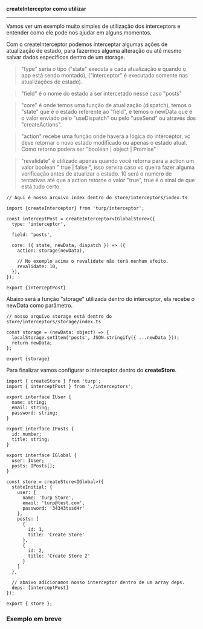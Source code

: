 
**createInterceptor como utilizar**

------------

Vamos ver um exemplo muito simples de utilização dos interceptors e entender como ele pode nos ajudar em alguns momentos.

Com o createInterceptor podemos interceptar algumas ações de atualização de estado, para fazermos alguma alteração ou até mesmo salvar dados específicos dentro de um storage.



> "type" seria o tipo ("state" executa a cada atualização e quando o app está sendo montado), ("interceptor" é executado somente nas atualizações de estado).

> "field" é o nome do estado a ser intercetado nesse caso "posts"

> "core" é onde temos uma função de atualização (dispatch), temos o "state" que é o estado referente ao "field", e temos o newData que é o valor enviado pelo "useDispatch" ou pelo "useSend" ou através dos "createActions".

> "action" recebe uma função onde haverá a lógica do interceptor, vc deve retornar o novo estado modificado ou apenas o estado atual. Como retorno podera ser "boolean | object | Promise<any>"


> "revalidate" é utilizado apenas quando você retorna para a action um valor boolean " true | false ", isso servira caso vc queira fazer alguma verificação antes de atualizar o estado. 10 será o numero de tentativas até que a action retorne o valor "true", true é o sinal de que está tudo certo.

```tsx
// Aqui é nosso arquivo index dentro do store/interceptors/index.ts

import {createInterceptor} from 'turp/interceptor';

const interceptPost = createInterceptor<IGlobalStore>({
  type: 'interceptor',

  field: 'posts',

  core: ({ state, newData, dispatch }) => ({
    action: storage(newData),

    // No exemplo acima o revalidate não terá nenhum efeito.
    revalidate: 10,
  }),
});

export {interceptPost}
```

Abaixo será a função "storage" utilizada dentro do interceptor, ela recebe o newData como parâmetro.

```tsx
// nosso arquivo storage está dentro do store/interceptors/storage/index.ts

const storage = (newData: object) => {
  localStorage.setItem('posts', JSON.stringify({ ...newData }));
  return newData;
};

export {storage}
```

Para finalizar vamos configurar o interceptor dentro do **createStore**.

```tsx
import { createStore } from 'turp';
import { interceptPost } from './interceptors';

export interface IUser {
  name: string;
  email: string;
  password: string;
}

export interface IPosts {
  id: number;
  title: string;
}

export interface IGlobal {
  user: IUser;
  posts: IPosts[];
}

const store = createStore<IGlobal>({
  stateInitial: {
    user: {
      name: 'Turp Store',
      email: 'turp@test.com',
      password: '34343tssd4r'
    },
    posts: [
      {
        id: 1,
        title: 'Create Store'
      },
      {
        id: 2,
        title: 'Create Store 2'
      }
    ]
  },

  // abaixo adicionamos nosso interceptor dentro de um array deps.
  deps: [interceptPost]
});

export { store };

```

### Exemplo em breve
<!--
<iframe src="https://stackblitz.com/edit/react-ts-fmv7qg?embed=1&file=src/store/actions/posts.ts"
     style="width:100%; height:500px; border:0; border-radius: 4px; overflow:hidden;"
     title="useSelect"
     allow="accelerometer; ambient-light-sensor; camera; encrypted-media; geolocation; gyroscope; hid; microphone; midi; payment; usb; vr; xr-spatial-tracking"
     sandbox="allow-forms allow-modals allow-popups allow-presentation allow-same-origin allow-scripts"
   ></iframe> -->
